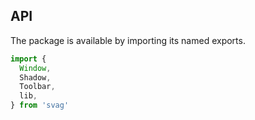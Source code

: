 
## API

The package is available by importing its named exports.

```js
import {
  Window,
  Shadow,
  Toolbar,
  lib,
} from 'svag'
```
